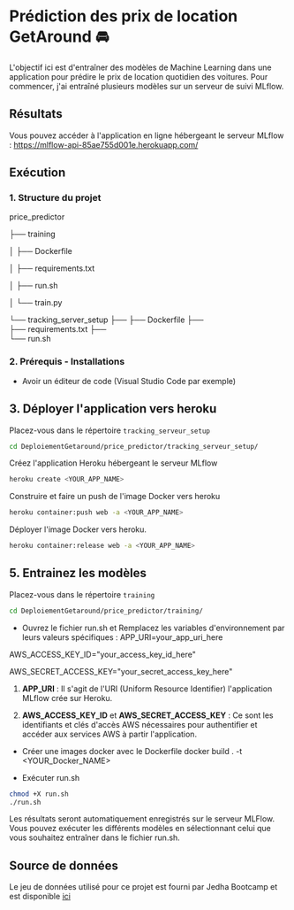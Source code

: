 # Prédiction des prix de location GetAround 🚘
L'objectif ici est d'entraîner des modèles de Machine Learning dans une application pour prédire le prix de location quotidien des voitures. Pour commencer, j'ai entraîné plusieurs modèles sur un serveur de suivi MLflow.

## Résultats
Vous pouvez accéder à l'application en ligne hébergeant le serveur MLflow : https://mlflow-api-85ae755d001e.herokuapp.com/

## Exécution
### 1. Structure du projet

price_predictor


├── training

│   ├── Dockerfile

│   ├── requirements.txt

│   ├── run.sh

│   └── train.py

└── tracking_server_setup
├── 
    ├── Dockerfile
├──     
    ├── requirements.txt
├──    
    └── run.sh

### 2. Prérequis - Installations
* Avoir un éditeur de code (Visual Studio Code par exemple)

## 3. Déployer l'application vers heroku
Placez-vous dans le répertoire `tracking_serveur_setup`
```bash
cd DeploiementGetaround/price_predictor/tracking_serveur_setup/
```
Créez l'application Heroku hébergeant le serveur MLflow
```bash
heroku create <YOUR_APP_NAME>
```
Construire et faire un push de l'image Docker vers heroku
```bash
heroku container:push web -a <YOUR_APP_NAME>
```
Déployer l'image Docker vers heroku.
```bash
heroku container:release web -a <YOUR_APP_NAME>
```
## 5. Entrainez les modèles
Placez-vous dans le répertoire `training`
```bash
cd DeploiementGetaround/price_predictor/training/
```
* Ouvrez le fichier run.sh et Remplacez les variables d'environnement par leurs valeurs spécifiques :
APP_URI=your_app_uri_here

AWS_ACCESS_KEY_ID="your_access_key_id_here" 

AWS_SECRET_ACCESS_KEY="your_secret_access_key_here" 

1. **APP_URI** : Il s'agit de l'URI (Uniform Resource Identifier) l'application MLflow crée sur Heroku. 
  
2. **AWS_ACCESS_KEY_ID** et **AWS_SECRET_ACCESS_KEY** : Ce sont les identifiants et clés d'accès AWS nécessaires pour authentifier et accéder aux services AWS à partir l'application.

* Créer une images docker avec le Dockerfile
docker build . -t <YOUR_Docker_NAME>

* Exécuter run.sh
```bash
chmod +X run.sh
./run.sh
```
Les résultats seront automatiquement enregistrés sur le serveur MLFlow. Vous pouvez exécuter les différents modèles en sélectionnant celui que vous souhaitez entraîner dans le fichier run.sh.

## Source de données
Le jeu de données utilisé pour ce projet est fourni par Jedha Bootcamp et est disponible [ici](https://full-stack-assets.s3.eu-west-3.amazonaws.com/Deployment/get_around_pricing_project.csv)
